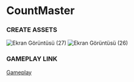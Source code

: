# CountMaster

### CREATE ASSETS
![Ekran Görüntüsü (27)](https://github.com/tatakrbyk/CountMaster/assets/89932770/cdfede1e-3d7f-4c80-8297-1ec0be85b130)
![Ekran Görüntüsü (26)](https://github.com/tatakrbyk/CountMaster/assets/89932770/44166fba-bb9c-42ba-ab6c-350aa2361254)


### GAMEPLAY LINK

[Gameplay]([https://www.google.com](https://www.youtube.com/watch?v=W7qzKZcgfSs&ab_channel=TahaKARABIYIK)https://www.youtube.com/watch?v=W7qzKZcgfSs&ab_channel=TahaKARABIYIK)
